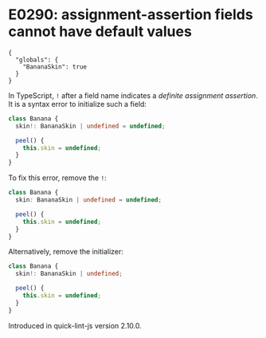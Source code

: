 # E0290: assignment-assertion fields cannot have default values

```config-for-examples
{
  "globals": {
    "BananaSkin": true
  }
}
```

In TypeScript, `!` after a field name indicates a *definite assignment
assertion*. It is a syntax error to initialize such a field:

```typescript
class Banana {
  skin!: BananaSkin | undefined = undefined;

  peel() {
    this.skin = undefined;
  }
}
```

To fix this error, remove the `!`:

```typescript
class Banana {
  skin: BananaSkin | undefined = undefined;

  peel() {
    this.skin = undefined;
  }
}
```

Alternatively, remove the initializer:

```typescript
class Banana {
  skin!: BananaSkin | undefined;

  peel() {
    this.skin = undefined;
  }
}
```

Introduced in quick-lint-js version 2.10.0.
